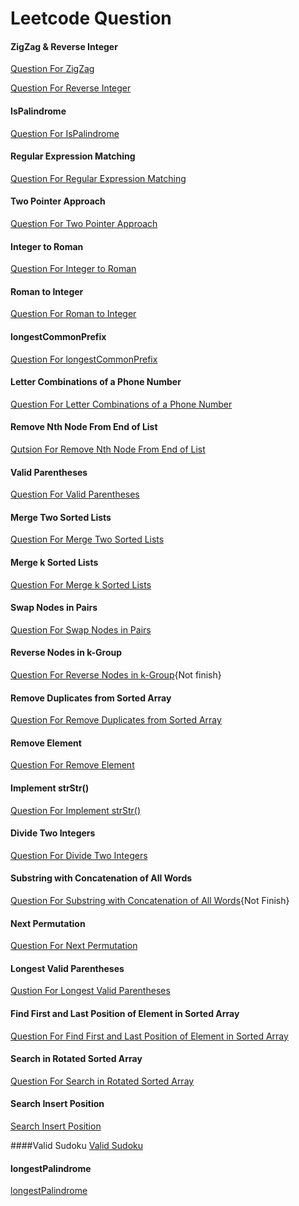 # Leetcode Question

#### ZigZag & Reverse Integer

[Question For ZigZag](https://leetcode.com/problems/zigzag-conversion/)

[Question For Reverse Integer](https://leetcode.com/problems/reverse-integer/)

#### IsPalindrome

[Question For IsPalindrome](https://leetcode.com/problems/palindrome-number/)

#### Regular Expression Matching

[Question For Regular Expression Matching](https://leetcode.com/problems/regular-expression-matching/)

#### Two Pointer Approach

[Question For Two Pointer Approach](https://leetcode.com/problems/container-with-most-water/solution/)

#### Integer to Roman

[Question For Integer to Roman](https://leetcode.com/problems/integer-to-roman/)

#### Roman to Integer

[Question For Roman to Integer](https://leetcode.com/problems/roman-to-integer/)

#### longestCommonPrefix

[Question For longestCommonPrefix](https://leetcode.com/problems/longest-common-prefix/)

#### Letter Combinations of a Phone Number

[Question For Letter Combinations of a Phone Number](https://leetcode.com/problems/letter-combinations-of-a-phone-number/)

#### Remove Nth Node From End of List

[Qutsion For Remove Nth Node From End of List](https://leetcode.com/problems/remove-nth-node-from-end-of-list/)

#### Valid Parentheses

[Question For Valid Parentheses](https://leetcode.com/problems/valid-parentheses/)

#### Merge Two Sorted Lists

[Question For Merge Two Sorted Lists](https://leetcode.com/problems/merge-two-sorted-lists/)

#### Merge k Sorted Lists

[Question For Merge k Sorted Lists](https://leetcode.com/problems/merge-k-sorted-lists/)

#### Swap Nodes in Pairs

[Question For Swap Nodes in Pairs](https://leetcode.com/problems/swap-nodes-in-pairs/)

#### Reverse Nodes in k-Group

[Question For Reverse Nodes in k-Group](https://leetcode.com/problems/reverse-nodes-in-k-group/){Not finish}

#### Remove Duplicates from Sorted Array

[Question For Remove Duplicates from Sorted Array](https://leetcode.com/problems/remove-duplicates-from-sorted-array/)

#### Remove Element

[Question For Remove Element](https://leetcode.com/problems/remove-element/)

#### Implement strStr()

[Question For Implement strStr()](https://leetcode.com/problems/implement-strstr/)

#### Divide Two Integers

[Question For Divide Two Integers](https://leetcode.com/problems/divide-two-integers/)

#### Substring with Concatenation of All Words

[Question For Substring with Concatenation of All Words](https://leetcode.com/problems/substring-with-concatenation-of-all-words/){Not Finish}

#### Next Permutation

[Question For Next Permutation](https://leetcode.com/problems/next-permutation/)

#### Longest Valid Parentheses

[Qustion For  Longest Valid Parentheses](https://leetcode.com/problems/longest-valid-parentheses/)

#### Find First and Last Position of Element in Sorted Array

[Question For Find First and Last Position of Element in Sorted Array](https://leetcode.com/problems/find-first-and-last-position-of-element-in-sorted-array/)

#### Search in Rotated Sorted Array
[Question For Search in Rotated Sorted Array](https://leetcode.com/problems/search-insert-position/)

#### Search Insert Position
[Search Insert Position](https://leetcode.com/problems/search-insert-position/submissions/)

####Valid Sudoku
[Valid Sudoku](https://leetcode.com/problems/valid-sudoku/submissions/)


#### longestPalindrome
[longestPalindrome](https://leetcode.com/problems/longest-palindromic-substring/submissions/)